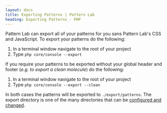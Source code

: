 ```yaml
---
layout: docs
title: Exporting Patterns | Pattern Lab
heading: Exporting Patterns - PHP
---
```


Pattern Lab can export all of your patterns for you sans Pattern Lab's CSS and JavaScript. To export your patterns do the following:

1. In a terminal window navigate to the root of your project
2. Type `php core/console --export`

If you require your patterns to be exported without your global header and footer (_e.g. to export a clean molecule_) do the following:

1. In a terminal window navigate to the root of your project
2. Type `php core/console --export --clean`

In both cases the patterns will be exported to `./export/patterns`. The export directory is one of the many directories that can be [configured and changed](/docs/editing-source-files.html).
